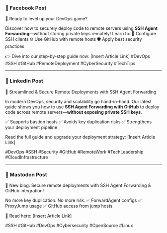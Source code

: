 ### **🔵 Facebook Post**

🚀 Ready to level up your DevOps game?

Discover how to securely deploy code to remote servers using **SSH Agent Forwarding**—without storing private keys remotely! Learn to:
🔐 Configure SSH clients
🌐 Use GitHub with remote hosts
🛡️ Apply best security practices

👉 Dive into our step-by-step guide now: \[Insert Article Link]
\#DevOps #SSH #GitHub #RemoteDeployment #CyberSecurity #TechTips

---

### **🔷 LinkedIn Post**

🔐 Streamlined & Secure Remote Deployments with SSH Agent Forwarding

In modern DevOps, security and scalability go hand-in-hand. Our latest guide shows you how to use **SSH Agent Forwarding with GitHub** to deploy code across remote servers—**without exposing private SSH keys**.

✅ Supports bastion hosts
✅ Avoids key duplication risks
✅ Strengthens your deployment pipeline

Read the full guide and upgrade your deployment strategy: \[Insert Article Link]

\#DevOps #SSH #Security #GitHub #RemoteWork #TechLeadership #CloudInfrastructure

---

### **🐘 Mastodon Post**

🚀 New blog: Secure remote deployments with SSH Agent Forwarding & GitHub integration!

No more key duplication. No more risk.
✅ ForwardAgent configs
✅ ProxyJump usage
✅ GitHub access from jump hosts

📖 Read here: \[Insert Article Link]

\#SSH #GitHub #DevOps #Cybersecurity #OpenSource #Linux

